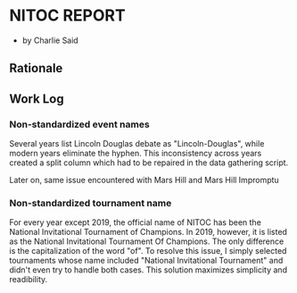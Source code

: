 # NITOC REPORT
 - by Charlie Said

## Rationale

## Work Log

### Non-standardized event names
Several years list Lincoln Douglas debate as "Lincoln-Douglas", while modern years eliminate the hyphen.  This inconsistency across years created a split column which had to be repaired in the data gathering script.

Later on, same issue encountered with Mars Hill and Mars Hill Impromptu
### Non-standardized tournament name
For every year except 2019, the official name of NITOC has been the National Invitational Tournament of Champions.  In 2019, however, it is listed as the National Invitational Tournament Of Champions.  The only difference is the capitalization of the word "of".  To resolve this issue, I simply selected tournaments whose name included "National Invitational Tournament" and didn't even try to handle both cases.  This solution maximizes simplicity and readibility.